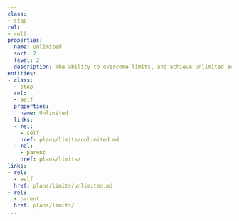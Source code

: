 ```yaml
---
class:
- stop
rel:
- self
properties:
  name: Unlimited
  sort: 7
  level: 2
  description: The ability to overcome limits, and achieve unlimited access to resources.
entities:
- class:
  - stop
  rel:
  - self
  properties:
    name: Unlimited
  links:
  - rel:
    - self
    href: plans/limits/unlimited.md
  - rel:
    - parent
    href: plans/limits/
links:
- rel:
  - self
  href: plans/limits/unlimited.md
- rel:
  - parent
  href: plans/limits/
...
```

